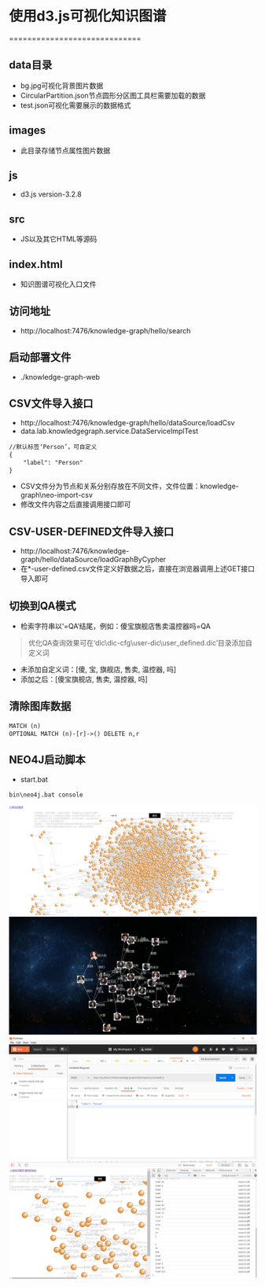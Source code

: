 # 使用d3.js可视化知识图谱
=============================

## data目录
- bg.jpg可视化背景图片数据
- CircularPartition.json节点圆形分区图工具栏需要加载的数据
- test.json可视化需要展示的数据格式

## images
- 此目录存储节点属性图片数据

## js
- d3.js version-3.2.8

## src
- JS以及其它HTML等源码

## index.html
- 知识图谱可视化入口文件

## 访问地址
- http://localhost:7476/knowledge-graph/hello/search

## 启动部署文件
- ./knowledge-graph-web

## CSV文件导入接口
- http://localhost:7476/knowledge-graph/hello/dataSource/loadCsv
- data.lab.knowledgegraph.service.DataServiceImplTest
```
//默认标签‘Person’，可自定义
{
    "label": "Person"
}
```
- CSV文件分为节点和关系分别存放在不同文件，文件位置：knowledge-graph\neo-import-csv
- 修改文件内容之后直接调用接口即可
## CSV-USER-DEFINED文件导入接口
- http://localhost:7476/knowledge-graph/hello/dataSource/loadGraphByCypher
- 在*-user-defined.csv文件定义好数据之后，直接在浏览器调用上述GET接口导入即可

## 切换到QA模式
- 检索字符串以‘=QA’结尾，例如：傻宝旗舰店售卖温控器吗=QA
>优化QA查询效果可在‘dic\dic-cfg\user-dic\user_defined.dic’目录添加自定义词
- 未添加自定义词：[傻, 宝, 旗舰店, 售卖, 温控器, 吗]
- 添加之后：[傻宝旗舰店, 售卖, 温控器, 吗]

## 清除图库数据
```
MATCH (n) 
OPTIONAL MATCH (n)-[r]->() DELETE n,r
```

## NEO4J启动脚本
- start.bat
```
bin\neo4j.bat console
```

![图](images/graph-1.png)
![图](images/graph-2.png)
![图](images/import-csv.png)
![图](images/monitor-input.png)

